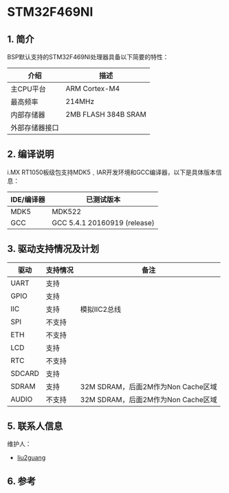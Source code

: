#  STM32F469NI

## 1. 简介

BSP默认支持的STM32F469NI处理器具备以下简要的特性：

| 介绍 | 描述 |
| ---- | ---- |
| 主CPU平台 | ARM Cortex-M4 |
| 最高频率 | 214MHz |
| 内部存储器 | 2MB FLASH 384B SRAM |
| 外部存储器接口 |  |

## 2. 编译说明

i.MX RT1050板级包支持MDK5﹑IAR开发环境和GCC编译器，以下是具体版本信息：

| IDE/编译器 | 已测试版本 |
| ---------- | --------- |
| MDK5 | MDK522 |
| GCC | GCC 5.4.1 20160919 (release) |

## 3. 驱动支持情况及计划

| 驱动 | 支持情况  | 备注 |
| ------ | ----  | ------ |
| UART | 支持 | |
| GPIO | 支持 | |
| IIC | 支持 | 模拟IIC2总线 |
| SPI | 不支持 |  |
| ETH | 不支持 | |
| LCD | 支持 | |
| RTC | 不支持 | |
| SDCARD | 支持 |  |
| SDRAM | 支持 | 32M SDRAM，后面2M作为Non Cache区域 |
| AUDIO | 不支持 | 32M SDRAM，后面2M作为Non Cache区域 |

## 5. 联系人信息

维护人：

- [liu2guang](https://github.com/liu2guang)

## 6. 参考
